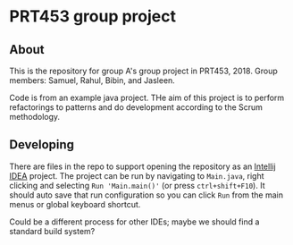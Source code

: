 # PRT453 group project


## About

This is the repository for group A's group project in PRT453, 2018.
Group members: Samuel, Rahul, Bibin, and Jasleen.

Code is from an example java project. THe aim of this project is to perform
refactorings to patterns and do development according to the Scrum methodology.


## Developing

There are files in the repo to support opening the repository as an [Intellij IDEA](https://www.jetbrains.com/idea/)
project. The project can be run by navigating to `Main.java`, right clicking
and selecting `Run 'Main.main()'` (or press `ctrl+shift+F10`). It should auto
save that run configuration so you can click `Run` from the main menus or global
keyboard shortcut.

Could be a different process for other IDEs; maybe we should find a standard build
system?
